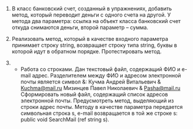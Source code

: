 1. В класс банковский счет, созданный в упражнениях, добавить метод, который переводит деньги с одного счета на другой. У метода два параметра: ссылка на объект класса банковский счет откуда снимаются деньги, второй параметр – сумма.

2. Реализовать метод, который в качестве входного параметра принимает строку string, возвращает строку типа string, буквы в которой идут в обратном порядке. Протестировать метод.

3. * Работа со строками. Дан текстовый файл, содержащий ФИО и e-mail адрес. Разделителем между ФИО и адресом электронной почты является символ &: Кучма Андрей Витальевич & Kuchma@mail.ru Мизинцев Павел Николаевич & Pasha@mail.ru Сформировать новый файл, содержащий список адресов электронной почты. Предусмотреть метод, выделяющий из строки адрес почты. Методу в качестве параметра передается символьная строка s, e-mail возвращается в той же строке s: public void SearchMail (ref string s).
